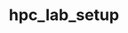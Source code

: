 ---
project_link_name: hpc_lab_setup
project_project_url: https://github.com/Linaro/hpc_lab_setup
title: hpc_lab_setup
---